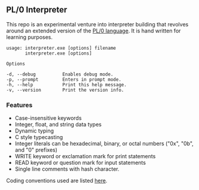 ## PL/0 Interpreter

This repo is an experimental venture into interpreter building that revolves
around an extended version of the [PL/0 language](https://en.wikipedia.org/wiki/PL/0).
It is hand written for learning purposes.

```
usage: interpreter.exe [options] filename
       interpreter.exe [options]

Options

-d, --debug          Enables debug mode.
-p, --prompt         Enters in prompt mode.
-h, --help           Print this help message.
-v, --version        Print the version info.
```

### Features
 - Case-insensitive keywords
 - Integer, float, and string data types
 - Dynamic typing
 - C style typecasting
 - Integer literals can be hexadecimal, binary, or octal numbers ("0x", "0b", and "0" prefixes)
 - WRITE keyword or exclamation mark for print statements
 - READ keyword or question mark for input statements
 - Single line comments with hash character.

Coding conventions used are listed [here](https://docs.microsoft.com/en-us/dotnet/csharp/fundamentals/coding-style/coding-conventions).
